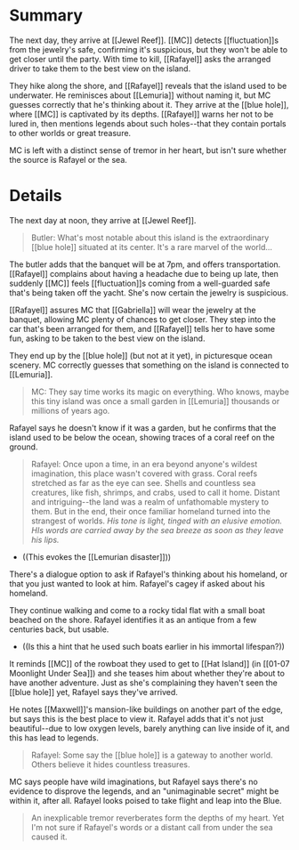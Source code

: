 # Summary
The next day, they arrive at [[Jewel Reef]]. [[MC]] detects [[fluctuation]]s from the jewelry's safe, confirming it's suspicious, but they won't be able to get closer until the party. With time to kill, [[Rafayel]] asks the arranged driver to take them to the best view on the island.

They hike along the shore, and [[Rafayel]] reveals that the island used to be underwater. He reminisces about [[Lemuria]] without naming it, but MC guesses correctly that he's thinking about it. They arrive at the [[blue hole]], where [[MC]] is captivated by its depths. [[Rafayel]] warns her not to be lured in, then mentions legends about such holes--that they contain portals to other worlds or great treasure.

MC is left with a distinct sense of tremor in her heart, but isn't sure whether the source is Rafayel or the sea.
# Details
The next day at noon, they arrive at [[Jewel Reef]].
> Butler: What's most notable about this island is the extraordinary [[blue hole]] situated at its center. It's a rare marvel of the world...

The butler adds that the banquet will be at 7pm, and offers transportation. [[Rafayel]] complains about having a headache due to being up late, then suddenly [[MC]] feels [[fluctuation]]s coming from a well-guarded safe that's being taken off the yacht. She's now certain the jewelry is suspicious.

[[Rafayel]] assures MC that [[Gabriella]] will wear the jewelry at the banquet, allowing MC plenty of chances to get closer. They step into the car that's been arranged for them, and [[Rafayel]] tells her to have some fun, asking to be taken to the best view on the island.

They end up by the [[blue hole]] (but not at it yet), in picturesque ocean scenery. MC correctly guesses that something on the island is connected to [[Lemuria]].
> MC: They say time works its magic on everything. Who knows, maybe this tiny island was once a small garden in [[Lemuria]] thousands or millions of years ago.

Rafayel says he doesn't know if it was a garden, but he confirms that the island used to be below the ocean, showing traces of a coral reef on the ground.

> Rafayel: Once upon a time, in an era beyond anyone's wildest imagination, this place wasn't covered with grass. Coral reefs stretched as far as the eye can see. Shells and countless sea creatures, like fish, shrimps, and crabs, used to call it home. Distant and intriguing--the land was a realm of unfathomable mystery to them. But in the end, their once familiar homeland turned into the strangest of worlds.
> *His tone is light, tinged with an elusive emotion. HIs words are carried away by the sea breeze as soon as they leave his lips.*
* ((This evokes the [[Lemurian disaster]]))

There's a dialogue option to ask if Rafayel's thinking about his homeland, or that you just wanted to look at him. Rafayel's cagey if asked about his homeland.

They continue walking and come to a rocky tidal flat with a small boat beached on the shore. Rafayel identifies it as an antique from a few centuries back, but usable.
* ((Is this a hint that he used such boats earlier in his immortal lifespan?))

It reminds [[MC]] of the rowboat they used to get to [[Hat Island]] (in [[01-07 Moonlight Under Sea]]) and she teases him about whether they're about to have another adventure. Just as she's complaining they haven't seen the [[blue hole]] yet, Rafayel says they've arrived.

He notes [[Maxwell]]'s mansion-like buildings on another part of the edge, but says this is the best place to view it. Rafayel adds that it's not just beautiful--due to low oxygen levels, barely anything can live inside of it, and this has lead to legends.
> Rafayel: Some say the [[blue hole]] is a gateway to another world. Others believe it hides countless treasures.

MC says people have wild imaginations, but Rafayel says there's no evidence to disprove the legends, and an "unimaginable secret" might be within it, after all. Rafayel looks poised to take flight and leap into the Blue. 

> An inexplicable tremor reverberates form the depths of my heart. Yet I'm not sure if Rafayel's words or a distant call from under the sea caused it.
